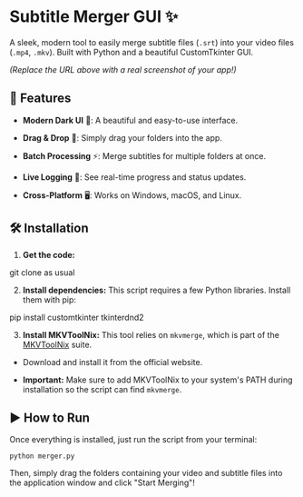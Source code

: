 # Subtitle Merger GUI ✨

A sleek, modern tool to easily merge subtitle files (`.srt`) into your video files (`.mp4`, `.mkv`). Built with Python and a beautiful CustomTkinter GUI.

*(Replace the URL above with a real screenshot of your app!)*

## 🚀 Features

* **Modern Dark UI** 🎨: A beautiful and easy-to-use interface.

* **Drag & Drop** 📁: Simply drag your folders into the app.

* **Batch Processing** ⚡: Merge subtitles for multiple folders at once.

* **Live Logging** 📝: See real-time progress and status updates.

* **Cross-Platform** 🖥️: Works on Windows, macOS, and Linux.

## 🛠️ Installation

1. **Get the code:**


git clone as usual


2. **Install dependencies:**
This script requires a few Python libraries. Install them with pip:


pip install customtkinter tkinterdnd2


3. **Install MKVToolNix:**
This tool relies on `mkvmerge`, which is part of the [MKVToolNix](https://mkvtoolnix.download/downloads.html) suite.

* Download and install it from the official website.

* **Important:** Make sure to add MKVToolNix to your system's PATH during installation so the script can find `mkvmerge`.

## ▶️ How to Run

Once everything is installed, just run the script from your terminal:

`python merger.py`


Then, simply drag the folders containing your video and subtitle files into the application window and click "Start Merging"!

